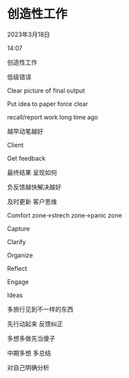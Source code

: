 # 创造性工作

2023年3月18日

14:07

 

创造性工作

低级错误

Clear picture of final output

Put idea to paper force clear

recall/report work long time ago

越早动笔越好

Client

Get feedback

最终结果 呈现如何

负反馈越快解决越好

及时更新 客户思维

Comfort zone→strech zone→panic zone

 

Capture

Clarify

Organize

Reflect

Engage

Ideas

 

多旅行见到不一样的东西

先行动起来 反馈纠正

多想多做先当傻子

中期多想 多总结

对自己明确分析

